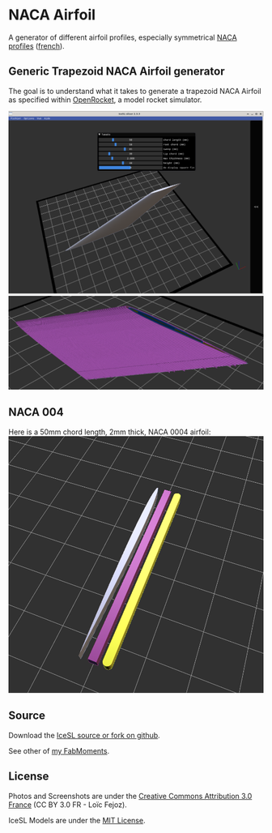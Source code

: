 NACA Airfoil
============

A generator of different airfoil profiles, especially symmetrical [NACA profiles](https://en.wikipedia.org/wiki/NACA_airfoil) ([french](https://fr.wikipedia.org/wiki/Profil_NACA)).

## Generic Trapezoid NACA Airfoil generator

The goal is to understand what it takes to generate a trapezoid NACA Airfoil as specified within [OpenRocket](http://openrocket.info), a model rocket simulator.

![](shot0006.png)
![](shot0005.png)

## NACA 004

Here is a 50mm chord length, 2mm thick, NACA 0004 airfoil:
![50mm chord length 0004 airfoil and its comparison to rounded and square airfoil](shot0003.png)

## Source

Download the [IceSL source or fork on github](https://github.com/loic-fejoz/loic-fejoz-fabmoments/tree/master/naca-airfoil).

See other of [my FabMoments](https://github.com/loic-fejoz/loic-fejoz-fabmoments/tree/master/).

## License

Photos and Screenshots are under the [Creative Commons Attribution 3.0 France](https://creativecommons.org/licenses/by/3.0/fr/) (CC BY 3.0 FR - Loïc Fejoz).

IceSL Models are under the [MIT License](http://opensource.org/licenses/MIT).

